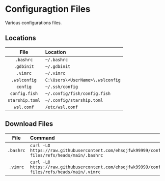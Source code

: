 # Configuragtion Files
Various configurations files.

## Locations
| File | Location |
|:---:|:---|
| `.bashrc`       | `~/.bashrc` |
| `.gdbinit`      | `~/.gdbinit` |
| `.vimrc`        | `~/.vimrc` |
| `.wslconfig`    | `C:\Users\<UserName>\.wslconfig` |
| `config`        | `~/.ssh/config` |
| `config.fish`   | `~/.config/fish/config.fish` |
| `starship.toml` | `~/.config/starship.toml` |
| `wsl.conf`      | `/etc/wsl.conf` |

## Download Files
| File | Command |
|:---:|:---|
| `.bashrc`       | `curl -LO https://raw.githubusercontent.com/ehsqjfwk99999/config-files/refs/heads/main/.bashrc` |
| `.vimrc`        | `curl -LO https://raw.githubusercontent.com/ehsqjfwk99999/config-files/refs/heads/main/.vimrc` |